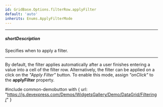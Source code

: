 ```yaml
---
id: GridBase.Options.filterRow.applyFilter
default: 'auto'
inherits: Enums.ApplyFilterMode
---
```

---
##### shortDescription
Specifies when to apply a filter.

---
By default, the filter applies automatically after a user finishes entering a value into a cell of the filter row. Alternatively, the filter can be applied on a click on the *"Apply Filter"* button. To enable this mode, assign *"onClick"* to the **applyFilter** property.

#include common-demobutton with {
    url: "https://js.devexpress.com/Demos/WidgetsGallery/Demo/DataGrid/Filtering/"
}
